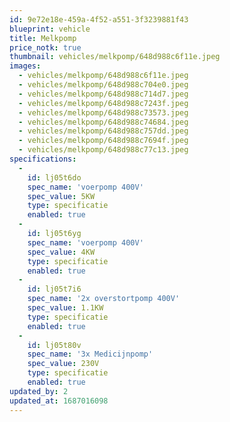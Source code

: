 ```yaml
---
id: 9e72e18e-459a-4f52-a551-3f3239881f43
blueprint: vehicle
title: Melkpomp
price_notk: true
thumbnail: vehicles/melkpomp/648d988c6f11e.jpeg
images:
  - vehicles/melkpomp/648d988c6f11e.jpeg
  - vehicles/melkpomp/648d988c704e0.jpeg
  - vehicles/melkpomp/648d988c714d7.jpeg
  - vehicles/melkpomp/648d988c7243f.jpeg
  - vehicles/melkpomp/648d988c73573.jpeg
  - vehicles/melkpomp/648d988c74684.jpeg
  - vehicles/melkpomp/648d988c757dd.jpeg
  - vehicles/melkpomp/648d988c7694f.jpeg
  - vehicles/melkpomp/648d988c77c13.jpeg
specifications:
  -
    id: lj05t6do
    spec_name: 'voerpomp 400V'
    spec_value: 5KW
    type: specificatie
    enabled: true
  -
    id: lj05t6yg
    spec_name: 'voerpomp 400V'
    spec_value: 4KW
    type: specificatie
    enabled: true
  -
    id: lj05t7i6
    spec_name: '2x overstortpomp 400V'
    spec_value: 1.1KW
    type: specificatie
    enabled: true
  -
    id: lj05t80v
    spec_name: '3x Medicijnpomp'
    spec_value: 230V
    type: specificatie
    enabled: true
updated_by: 2
updated_at: 1687016098
---
```

